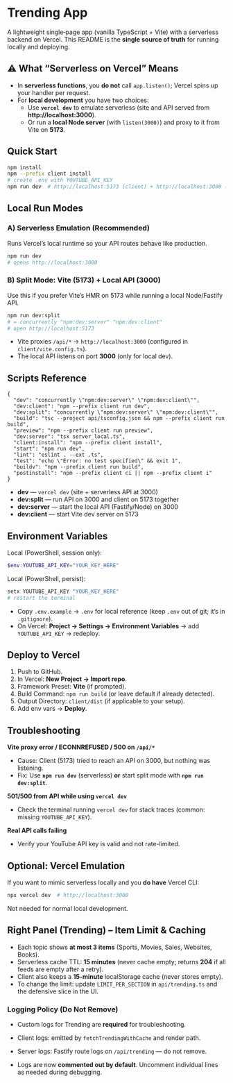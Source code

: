 # Trending App



A lightweight single‑page app (vanilla TypeScript + Vite) with a serverless backend on Vercel. 
This README is the **single source of truth** for running locally and deploying.


## ⚠️ What “Serverless on Vercel” Means

- In **serverless functions**, you **do not** call `app.listen()`; Vercel spins up your handler per request.
- For **local development** you have two choices:
  - Use **`vercel dev`** to emulate serverless (site and API served from **http://localhost:3000**).
  - Or run a **local Node server** (with `listen(3000)`) and proxy to it from Vite on **5173**.

## Quick Start

```bash
npm install
npm --prefix client install
# create .env with YOUTUBE_API_KEY
npm run dev  # http://localhost:5173 (client) + http://localhost:3000 (API)
```

## Local Run Modes

### A) Serverless Emulation (Recommended)
Runs Vercel’s local runtime so your API routes behave like production.

```bash
npm run dev
# opens http://localhost:3000
```

### B) Split Mode: Vite (5173) + Local API (3000)
Use this if you prefer Vite’s HMR on 5173 while running a local Node/Fastify API.

```bash
npm run dev:split
# = concurrently "npm:dev:server" "npm:dev:client"
# open http://localhost:5173
```
- Vite proxies `/api/*` → `http://localhost:3000` (configured in `client/vite.config.ts`).
- The local API listens on port **3000** (only for local dev).


## Scripts Reference

```jsonc
{
  "dev": "concurrently \"npm:dev:server\" \"npm:dev:client\"",
  "dev:client": "npm --prefix client run dev",
  "dev:split": "concurrently \"npm:dev:server\" \"npm:dev:client\"",
  "build": "tsc --project api/tsconfig.json && npm --prefix client run build",
  "preview": "npm --prefix client run preview",
  "dev:server": "tsx server_local.ts",
  "client:install": "npm --prefix client install",
  "start": "npm run dev",
  "lint": "eslint . --ext .ts",
  "test": "echo \"Error: no test specified\" && exit 1",
  "buildv": "npm --prefix client run build",
  "postinstall": "npm --prefix client ci || npm --prefix client i"
}
```

- **dev** — `vercel dev` (site + serverless API at 3000)
- **dev:split** — run API on 3000 and client on 5173 together
- **dev:server** — start the local API (Fastify/Node) on 3000
- **dev:client** — start Vite dev server on 5173


## Environment Variables

Local (PowerShell, session only):
```powershell
$env:YOUTUBE_API_KEY="YOUR_KEY_HERE"
```

Local (PowerShell, persist):
```powershell
setx YOUTUBE_API_KEY "YOUR_KEY_HERE"
# restart the terminal
```

- Copy `.env.example` → `.env` for local reference (keep `.env` out of git; it’s in `.gitignore`).
- On Vercel: **Project → Settings → Environment Variables** → add `YOUTUBE_API_KEY` → redeploy.


## Deploy to Vercel

1. Push to GitHub.
2. In Vercel: **New Project → Import repo**.
3. Framework Preset: **Vite** (if prompted).
4. Build Command: `npm run build` (or leave default if already detected).
5. Output Directory: `client/dist` (if applicable to your setup).
6. Add env vars → **Deploy**.


## Troubleshooting

**Vite proxy error / ECONNREFUSED / 500 on `/api/*`**
- Cause: Client (5173) tried to reach an API on 3000, but nothing was listening.
- Fix: Use **`npm run dev`** (serverless) **or** start split mode with **`npm run dev:split`**.

**501/500 from API while using `vercel dev`**
- Check the terminal running `vercel dev` for stack traces (common: missing `YOUTUBE_API_KEY`).

**Real API calls failing**
- Verify your YouTube API key is valid and not rate-limited.


## Optional: Vercel Emulation
If you want to mimic serverless locally and you **do have** Vercel CLI:

```bash
npx vercel dev  # http://localhost:3000
```
Not needed for normal local development.


## Right Panel (Trending) – Item Limit & Caching
- Each topic shows **at most 3 items** (Sports, Movies, Sales, Websites, Books).
- Serverless cache TTL: **15 minutes** (never cache empty; returns **204** if all feeds are empty after a retry).
- Client also keeps a **15-minute** localStorage cache (never stores empty).
- To change the limit: update `LIMIT_PER_SECTION` in `api/trending.ts` and the defensive slice in the UI.


### Logging Policy (Do Not Remove)
- Custom logs for Trending are **required** for troubleshooting.
- Client logs: emitted by `fetchTrendingWithCache` and render path.
- Server logs: Fastify route logs on `/api/trending` — do not remove.

- Logs are now **commented out by default**. Uncomment individual lines as needed during debugging.
